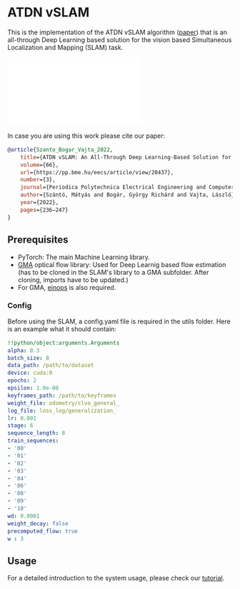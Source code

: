 # ATDN vSLAM
This is the implementation of the ATDN vSLAM algorithm ([paper](https://pp.bme.hu/eecs/article/view/20437)) that is an all-through Deep Learning based solution for the vision based Simultaneous Localization and Mapping (SLAM) task.

![System architecture](ATDN_vSLAM.pdf)

In case you are using this work please cite our paper:
```bibtex
@article{Szanto_Bogar_Vajta_2022, 
    title={ATDN vSLAM: An All-Through Deep Learning-Based Solution for Visual Simultaneous Localization and Mapping},
    volume={66},
    url={https://pp.bme.hu/eecs/article/view/20437},
    number={3},
    journal={Periodica Polytechnica Electrical Engineering and Computer Science},
    author={Szántó, Mátyás and Bogár, György Richárd and Vajta, László},
    year={2022},
    pages={236–247}
}
```

## Prerequisites
- PyTorch: The main Machine Learning library.
- [GMA](https://github.com/zacjiang/GMA) optical flow library: Used for Deep Learnig based flow estimation (has to be cloned in the SLAM's library to a GMA subfolder. After cloning, imports have to be updated.)
- For GMA, [einops](https://github.com/arogozhnikov/einops) is also required.

### Config

 Before using the SLAM, a config.yaml file is required in the utils folder. Here is an example what it should contain:
 ```yaml
!!python/object:arguments.Arguments
alpha: 0.3
batch_size: 8
data_path: /path/to/dataset
device: cuda:0
epochs: 2
epsilon: 1.0e-08
keyframes_path: /path/to/keyframes
weight_file: odometry/clvo_general_
log_file: loss_log/generalization_
lr: 0.001
stage: 6
sequence_length: 8
train_sequences:
- '00'
- '01'
- '02'
- '03'
- '04'
- '06'
- '08'
- '09'
- '10'
wd: 0.0001
weight_decay: false
precomputed_flow: true
w : 3

 ```
## Usage

For a detailed introduction to the system usage, please check our [tutorial](utils/tutorial.md).
